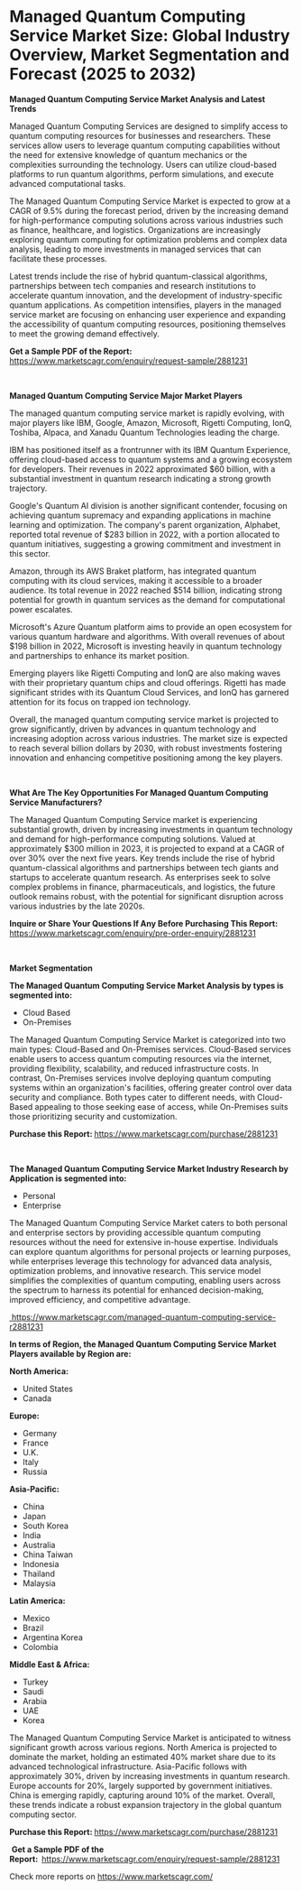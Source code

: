<p><h1>Managed Quantum Computing Service Market Size: Global Industry Overview, Market Segmentation and Forecast (2025 to 2032)</h1></p><p><strong>Managed Quantum Computing Service Market Analysis and Latest Trends</strong></p>
<p><p>Managed Quantum Computing Services are designed to simplify access to quantum computing resources for businesses and researchers. These services allow users to leverage quantum computing capabilities without the need for extensive knowledge of quantum mechanics or the complexities surrounding the technology. Users can utilize cloud-based platforms to run quantum algorithms, perform simulations, and execute advanced computational tasks. </p><p>The Managed Quantum Computing Service Market is expected to grow at a CAGR of 9.5% during the forecast period, driven by the increasing demand for high-performance computing solutions across various industries such as finance, healthcare, and logistics. Organizations are increasingly exploring quantum computing for optimization problems and complex data analysis, leading to more investments in managed services that can facilitate these processes. </p><p>Latest trends include the rise of hybrid quantum-classical algorithms, partnerships between tech companies and research institutions to accelerate quantum innovation, and the development of industry-specific quantum applications. As competition intensifies, players in the managed service market are focusing on enhancing user experience and expanding the accessibility of quantum computing resources, positioning themselves to meet the growing demand effectively.</p></p>
<p><strong>Get a Sample PDF of the Report:&nbsp;</strong> <a href="https://www.marketscagr.com/enquiry/request-sample/2881231?utm_campaign=2941&utm_medium=2&utm_source=Github&utm_content=ia&utm_term=12032025&utm_id=managed-quantum-computing-service">https://www.marketscagr.com/enquiry/request-sample/2881231</a></p>
<p>&nbsp;</p>
<p><strong>Managed Quantum Computing Service Major Market Players</strong></p>
<p><p>The managed quantum computing service market is rapidly evolving, with major players like IBM, Google, Amazon, Microsoft, Rigetti Computing, IonQ, Toshiba, Alpaca, and Xanadu Quantum Technologies leading the charge. </p><p>IBM has positioned itself as a frontrunner with its IBM Quantum Experience, offering cloud-based access to quantum systems and a growing ecosystem for developers. Their revenues in 2022 approximated $60 billion, with a substantial investment in quantum research indicating a strong growth trajectory. </p><p>Google's Quantum AI division is another significant contender, focusing on achieving quantum supremacy and expanding applications in machine learning and optimization. The company's parent organization, Alphabet, reported total revenue of $283 billion in 2022, with a portion allocated to quantum initiatives, suggesting a growing commitment and investment in this sector.</p><p>Amazon, through its AWS Braket platform, has integrated quantum computing with its cloud services, making it accessible to a broader audience. Its total revenue in 2022 reached $514 billion, indicating strong potential for growth in quantum services as the demand for computational power escalates.</p><p>Microsoft's Azure Quantum platform aims to provide an open ecosystem for various quantum hardware and algorithms. With overall revenues of about $198 billion in 2022, Microsoft is investing heavily in quantum technology and partnerships to enhance its market position.</p><p>Emerging players like Rigetti Computing and IonQ are also making waves with their proprietary quantum chips and cloud offerings. Rigetti has made significant strides with its Quantum Cloud Services, and IonQ has garnered attention for its focus on trapped ion technology.</p><p>Overall, the managed quantum computing service market is projected to grow significantly, driven by advances in quantum technology and increasing adoption across various industries. The market size is expected to reach several billion dollars by 2030, with robust investments fostering innovation and enhancing competitive positioning among the key players.</p></p>
<p>&nbsp;</p>
<p><strong>What Are The Key Opportunities For Managed Quantum Computing Service Manufacturers?</strong></p>
<p><p>The Managed Quantum Computing Service market is experiencing substantial growth, driven by increasing investments in quantum technology and demand for high-performance computing solutions. Valued at approximately $300 million in 2023, it is projected to expand at a CAGR of over 30% over the next five years. Key trends include the rise of hybrid quantum-classical algorithms and partnerships between tech giants and startups to accelerate quantum research. As enterprises seek to solve complex problems in finance, pharmaceuticals, and logistics, the future outlook remains robust, with the potential for significant disruption across various industries by the late 2020s.</p></p>
<p><strong>Inquire or Share Your Questions If Any Before Purchasing This Report:</strong> <a href="https://www.marketscagr.com/enquiry/pre-order-enquiry/2881231?utm_campaign=2941&utm_medium=2&utm_source=Github&utm_content=ia&utm_term=12032025&utm_id=managed-quantum-computing-service">https://www.marketscagr.com/enquiry/pre-order-enquiry/2881231</a></p>
<p>&nbsp;</p>
<p><strong>Market Segmentation</strong></p>
<p><strong>The Managed Quantum Computing Service Market Analysis by types is segmented into:</strong></p>
<p><ul><li>Cloud Based</li><li>On-Premises</li></ul></p>
<p><p>The Managed Quantum Computing Service Market is categorized into two main types: Cloud-Based and On-Premises services. Cloud-Based services enable users to access quantum computing resources via the internet, providing flexibility, scalability, and reduced infrastructure costs. In contrast, On-Premises services involve deploying quantum computing systems within an organization's facilities, offering greater control over data security and compliance. Both types cater to different needs, with Cloud-Based appealing to those seeking ease of access, while On-Premises suits those prioritizing security and customization.</p></p>
<p><strong>Purchase this Report:&nbsp;</strong><a href="https://www.marketscagr.com/purchase/2881231?utm_campaign=2941&utm_medium=2&utm_source=Github&utm_content=ia&utm_term=12032025&utm_id=managed-quantum-computing-service">https://www.marketscagr.com/purchase/2881231</a></p>
<p>&nbsp;</p>
<p><strong>The Managed Quantum Computing Service Market Industry Research by Application is segmented into:</strong></p>
<p><ul><li>Personal</li><li>Enterprise</li></ul></p>
<p><p>The Managed Quantum Computing Service Market caters to both personal and enterprise sectors by providing accessible quantum computing resources without the need for extensive in-house expertise. Individuals can explore quantum algorithms for personal projects or learning purposes, while enterprises leverage this technology for advanced data analysis, optimization problems, and innovative research. This service model simplifies the complexities of quantum computing, enabling users across the spectrum to harness its potential for enhanced decision-making, improved efficiency, and competitive advantage.</p></p>
<p><a href="https://www.marketscagr.com/managed-quantum-computing-service-r2881231?utm_campaign=2941&utm_medium=2&utm_source=Github&utm_content=ia&utm_term=12032025&utm_id=managed-quantum-computing-service">&nbsp;https://www.marketscagr.com/managed-quantum-computing-service-r2881231</a></p>
<p><strong>In terms of Region, the Managed Quantum Computing Service Market Players available by Region are:</strong></p>
<p>
    <p> <strong> North America: </strong>
        <ul>
            <li>United States</li>
            <li>Canada</li>
        </ul>
        </p> 
    <p> <strong> Europe: </strong>
        <ul>
            <li>Germany</li>
            <li>France</li>
            <li>U.K.</li>
            <li>Italy</li>
            <li>Russia</li>
        </ul>
        </p> 
    <p> <strong> Asia-Pacific: </strong>
        <ul>
            <li>China</li>
            <li>Japan</li>
            <li>South Korea</li>
            <li>India</li>
            <li>Australia</li>
            <li>China Taiwan</li>
            <li>Indonesia</li>
            <li>Thailand</li>
            <li>Malaysia</li>
        </ul>
        </p> 
    <p> <strong> Latin America: </strong>
        <ul>
            <li>Mexico</li>
            <li>Brazil</li>
            <li>Argentina Korea</li>
            <li>Colombia</li>
        </ul>
        </p> 
    <p> <strong> Middle East & Africa: </strong>
        <ul>
            <li>Turkey</li>
            <li>Saudi</li>
            <li>Arabia</li>
            <li>UAE</li>
            <li>Korea</li>
        </ul>
    </p>
    </p>
<p><p>The Managed Quantum Computing Service Market is anticipated to witness significant growth across various regions. North America is projected to dominate the market, holding an estimated 40% market share due to its advanced technological infrastructure. Asia-Pacific follows with approximately 30%, driven by increasing investments in quantum research. Europe accounts for 20%, largely supported by government initiatives. China is emerging rapidly, capturing around 10% of the market. Overall, these trends indicate a robust expansion trajectory in the global quantum computing sector.</p></p>
<p><strong>Purchase this Report: </strong><a href="https://www.marketscagr.com/purchase/2881231?utm_campaign=2941&utm_medium=2&utm_source=Github&utm_content=ia&utm_term=12032025&utm_id=managed-quantum-computing-service">https://www.marketscagr.com/purchase/2881231</a></p>
<p>&nbsp;<strong>Get a Sample PDF of the Report:&nbsp;&nbsp;</strong><a href="https://www.marketscagr.com/enquiry/request-sample/2881231?utm_campaign=2941&utm_medium=2&utm_source=Github&utm_content=ia&utm_term=12032025&utm_id=managed-quantum-computing-service">https://www.marketscagr.com/enquiry/request-sample/2881231</a></p>
<p><strong></strong></p>
<p>Check more reports on <a href="https://www.marketscagr.com/?utm_campaign=2941&utm_medium=2&utm_source=Github&utm_content=ia&utm_term=12032025&utm_id=managed-quantum-computing-service">https://www.marketscagr.com/</a></p>